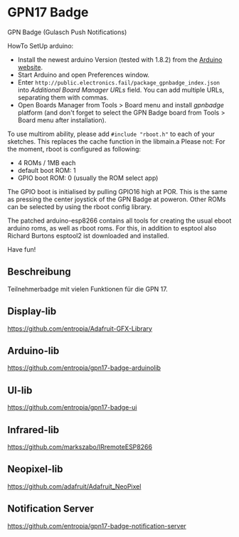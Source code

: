# GPN17 Badge
GPN Badge (Gulasch Push Notifications)

HowTo SetUp arduino:
- Install the newest arduino Version (tested with 1.8.2) from the [Arduino website](http://www.arduino.cc/en/main/software).
- Start Arduino and open Preferences window.
- Enter ```http://public.electronics.fail/package_gpnbadge_index.json``` into *Additional Board Manager URLs* field. You can add multiple URLs, separating them with commas.
- Open Boards Manager from Tools > Board menu and install *gpnbadge* platform (and don't forget to select the GPN Badge board from Tools > Board menu after installation).

To use multirom ability, please add 
```#include "rboot.h"```
to each of your sketches. This replaces the cache function in the libmain.a
Please not: For the moment, rboot is configured as following:

- 4 ROMs / 1MB each
- default boot ROM: 1 
- GPIO boot ROM: 0 (usually the ROM select app)

The GPIO boot is initialised by pulling GPIO16 high at POR. This is the same as pressing the center joystick of the GPN Badge at poweron. Other ROMs can be selected by using the rboot config library.

The patched arduino-esp8266 contains all tools for creating the usual eboot arduino roms, as well as rboot roms.
For this, in addition to esptool also Richard Burtons esptool2 ist downloaded and installed.

Have fun!


## Beschreibung
Teilnehmerbadge mit vielen Funktionen für die GPN 17.

## Display-lib
https://github.com/entropia/Adafruit-GFX-Library

## Arduino-lib
https://github.com/entropia/gpn17-badge-arduinolib

## UI-lib
https://github.com/entropia/gpn17-badge-ui

## Infrared-lib
https://github.com/markszabo/IRremoteESP8266

## Neopixel-lib
https://github.com/adafruit/Adafruit_NeoPixel

## Notification Server
https://github.com/entropia/gpn17-badge-notification-server
